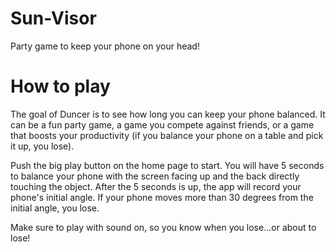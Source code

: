 # Sun-Visor
Party game to keep your phone on your head!

# How to play 
The goal of Duncer is to see how long you can keep your phone balanced. It can be a fun party game, a game you compete against friends, or a game that boosts your productivity (if you balance your phone on a table and pick it up, you lose). 

Push the big play button on the home page to start. You will have 5 seconds to balance your phone with the screen facing up and the back directly touching the object. After the 5 seconds is up, the app will record your phone's initial angle. If your phone moves more than 30 degrees from the initial angle, you lose.

Make sure to play with sound on, so you know when you lose...or about to lose!
